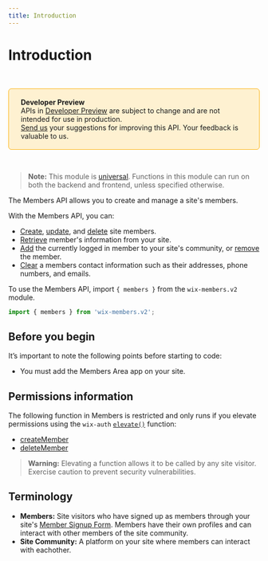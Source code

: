 ```yaml
---
title: Introduction
---
```


# Introduction

&nbsp;

<div style="background-color: #FEF1D1; padding: 18px 24px; border-radius: 6px; border: 1px solid #FDB10C; box-sizing: border-box; display: inline-block">
    <b>Developer Preview</b>
    <br/>
    <span>APIs in <a href="https://www.wix.com/velo/reference/api-overview/developer-preview">Developer Preview</a> are subject to change and are not intended for use in production.<br/><a href="mailto:velo-preview-feedback@wix.com">Send us</a> your suggestions for improving this API. Your feedback is valuable to us.</span>
</div>  

&nbsp;

> **Note:** This module is [universal](/api-overview/api-versions#universal-modules). Functions in this module can run on both the backend and frontend, unless specified otherwise.


The Members API allows you to create and manage a site's members.

With the Members API, you can:
- [Create](wix-members-v2/members/createmember), [update](wix-members-v2/members/updatemember), and [delete](wix-members-v2/members/deletemember) site members.
- [Retrieve](wix-members-v2/members/querymembers) member's information from your site.
- [Add](wix-members-v2/members/joincommunity) the currently logged in member to your site's community, or [remove](wix-members-v2/members/leavecommunity) the member. 
- [Clear](wix-members-v2/deletememberaddress) a members contact information such as their addresses, phone numbers, and emails. 

To use the Members API, import `{ members }` from the `wix-members.v2` module. 

```javascript
import { members } from 'wix-members.v2';
```

## Before you begin

It’s important to note the following points before starting to code:
- You must add the Members Area app on your site. 

## Permissions information

The following function in Members is restricted and only runs if you elevate permissions
using the `wix-auth` [`elevate()`](https://www.wix.com/velo/reference/wix-auth/elevate)
function:
- [createMember](wix-members-v2/members/createmember)
- [deleteMember](wix-members-v2/members/deletemember)

<blockquote class='warning'>
<p>
<strong>Warning:</strong>
Elevating a function allows it to be called by any site visitor.
Exercise caution to prevent security vulnerabilities.
</p>
</blockquote>


## Terminology

- **Members:** Site visitors who have signed up as members through your site's [Member Signup Form](https://support.wix.com/en/article/about-the-member-signup-form). Members have their own profiles and can interact with other members of the site community.
- **Site Community:** A platform on your site where members can interact with eachother. 